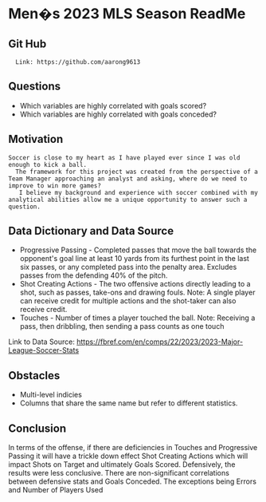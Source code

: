 # Men�s 2023 MLS Season ReadMe

## Git Hub
      Link: https://github.com/aarong9613


## Questions

* Which variables are highly correlated with goals scored?
* Which variables are highly correlated with goals conceded?
## Motivation

	Soccer is close to my heart as I have played ever since I was old enough to kick a ball. 
      The framework for this project was created from the perspective of a Team Manager approaching an analyst and asking, where do we need to improve to win more games?
       I believe my background and experience with soccer combined with my analytical abilities allow me a unique opportunity to answer such a question.

## Data Dictionary and Data Source

* Progressive Passing - Completed passes that move the ball towards the opponent's goal line at least 10 yards from its furthest point in the last six passes, or any completed pass into the penalty area. Excludes passes from the defending 40% of the pitch.
* Shot Creating Actions - The two offensive actions directly leading to a shot, such as passes, take-ons and drawing fouls. Note: A single player can receive credit for multiple actions and the shot-taker can also receive credit.
* Touches - Number of times a player touched the ball. Note: Receiving a pass, then dribbling, then sending a pass counts as one touch

Link to Data Source: https://fbref.com/en/comps/22/2023/2023-Major-League-Soccer-Stats

## Obstacles
* Multi-level indicies
* Columns that share the same name but refer to different statistics.

## Conclusion
In terms of the offense, if there are deficiencies in Touches and Progressive Passing it will have a trickle down effect Shot Creating Actions which will impact Shots on Target and ultimately Goals Scored.
Defensively, the results were less conclusive. There are non-significant correlations between defensive stats and Goals Conceded. The exceptions being Errors and Number of Players Used





